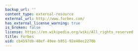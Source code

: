 ```yaml
---
backup_url: ''
content_type: external-resource
external_url: http://www.forbes.com/
has_external_license_warning: true
is_broken: false
license: https://en.wikipedia.org/wiki/All_rights_reserved
title: Forbes
uid: cb4597db-48ef-49ee-b951-92e40ec2270b
---
```

